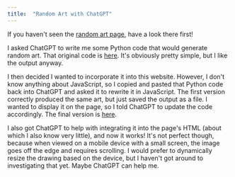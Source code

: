 ```yaml
---
title:  "Random Art with ChatGPT"
---
```


If you haven't seen the [random art page](/random_art/), have a look there first!

I asked ChatGPT to write me some Python code that would generate random art.
That original code is [here](https://github.com/rhjohnstone/chatgpt-random-art/blob/main/random_art.py).
It's obviously pretty simple, but I like the output anyway.

I then decided I wanted to incorporate it into this website.
However, I don't know anything about JavaScript, so I copied and pasted that Python code back into ChatGPT and asked it to rewrite it in JavaScript.
The first version correctly produced the same art, but just saved the output as a file.
I wanted to display it on the page, so I told ChatGPT to update the code accordingly.
The final version is [here](https://github.com/rhjohnstone/chatgpt-random-art/blob/main/random_art.js).

I also got ChatGPT to help with integrating it into the page's HTML (about which I also know very little), and now it works!
It's not perfect though, because when viewed on a mobile device with a small screen, the image goes off the edge and requires scrolling.
I would prefer to dynamically resize the drawing based on the device, but I haven't got around to investigating that yet.
Maybe ChatGPT can help me.
